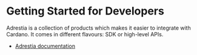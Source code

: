 Getting Started for Developers
==============================

Adrestia is a collection of products which makes it easier to integrate with Cardano. It comes in different flavours: SDK or high-level APIs.

* [Adrestia documentation](../cardano-components/adrestia/README.md)
